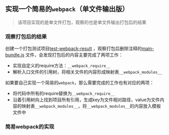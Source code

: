 ## 实现一个简易的`webpack`（单文件输出版）

> 该项目实现的是单文件打包，观察的也是单文件输出打包后的结果

### 观察打包后的结果

创建一个打包测试项目[test-webpack-result](./test-webpack-result) ，观察打包后删除注释的[main-bundle.js](./test-webpack-result/dist/js/main-bundle.js) 文件，会发现打包后的内容主要完成了两项工作：

+ 实现自定义的require方法：`__webpack_require__`
+ 解析入口文件的引用树，将相关文件的内容形成映射表`__webpack_modules__`

如果要自己实现一个简易的`webpack`，那么需要完成的工作也有对应的两项：

+ 将代码中所有的require替换为`__webpack_require__`
+ 沿着引用树向上找到项目所有引用，生成key为文件相对路径，value为文件内容的映射表`__webpack_modules__`，将`__webpack_modules__`的内容放入模板文件中

### 简易webpack的实现

